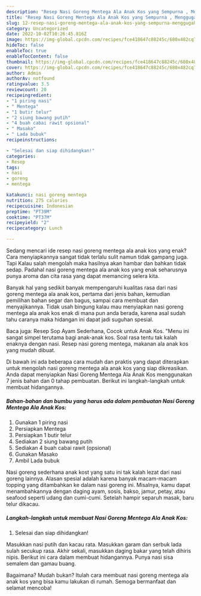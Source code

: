 ```yaml
---
description: "Resep Nasi Goreng Mentega Ala Anak Kos yang Sempurna , Menggugah Selera"
title: "Resep Nasi Goreng Mentega Ala Anak Kos yang Sempurna , Menggugah Selera"
slug: 12-resep-nasi-goreng-mentega-ala-anak-kos-yang-sempurna-menggugah-selera
category: Uncategorized
date: 2022-10-02T10:26:45.816Z
image: https://img-global.cpcdn.com/recipes/fce418647c88245c/680x482cq70/nasi-goreng-mentega-ala-anak-kos-foto-resep-utama.jpg
hideToc: false
enableToc: true
enableTocContent: false
thumbnail: https://img-global.cpcdn.com/recipes/fce418647c88245c/680x482cq70/nasi-goreng-mentega-ala-anak-kos-foto-resep-utama.jpg
cover: https://img-global.cpcdn.com/recipes/fce418647c88245c/680x482cq70/nasi-goreng-mentega-ala-anak-kos-foto-resep-utama.jpg
author: Admin
authorAv: notfound
ratingvalue: 3.5
reviewcount: 20
recipeingredient:
- "1 piring nasi"
- " Mentega"
- "1 butir telur"
- "2 siung bawang putih"
- "4 buah cabai rawit opsional"
- " Masako"
- " Lada bubuk"
recipeinstructions:

- "Selesai dan siap dihidangkan!"
categories:
- Resep
tags:
- nasi
- goreng
- mentega

katakunci: nasi goreng mentega 
nutrition: 275 calories
recipecuisine: Indonesian
preptime: "PT39M"
cooktime: "PT37M"
recipeyield: "2"
recipecategory: Lunch

---
```



Sedang mencari ide resep nasi goreng mentega ala anak kos yang enak? Cara menyiapkannya sangat tidak terlalu sulit namun tidak gampang juga. Tapi Kalau salah mengolah maka hasilnya akan hambar dan bahkan tidak sedap. Padahal nasi goreng mentega ala anak kos yang enak seharusnya punya aroma dan cita rasa yang dapat memancing selera kita.


Banyak hal yang sedikit banyak mempengaruhi kualitas rasa dari nasi goreng mentega ala anak kos, pertama dari jenis bahan, kemudian pemilihan bahan segar dan bagus, sampai cara membuat dan menyajikannya. Tidak usah bingung kalau mau menyiapkan nasi goreng mentega ala anak kos enak di mana pun anda berada, karena asal sudah tahu caranya maka hidangan ini dapat jadi suguhan spesial.

Baca juga: Resep Sop Ayam Sederhana, Cocok untuk Anak Kos. &#34;Menu ini sangat simpel terutama bagi anak-anak kos. Soal rasa tentu tak kalah enaknya dengan nasi. Resep nasi goreng mentega, makanan ala anak kos yang mudah dibuat.


Di bawah ini ada beberapa cara mudah dan praktis yang dapat diterapkan untuk mengolah nasi goreng mentega ala anak kos yang siap dikreasikan. Anda dapat menyiapkan Nasi Goreng Mentega Ala Anak Kos menggunakan 7 jenis bahan dan 0 tahap pembuatan. Berikut ini langkah-langkah untuk membuat hidangannya.

<!--inarticleads1-->

##### Bahan-bahan dan bumbu yang harus ada dalam pembuatan Nasi Goreng Mentega Ala Anak Kos:

1. Gunakan 1 piring nasi
1. Persiapkan  Mentega
1. Persiapkan 1 butir telur
1. Sediakan 2 siung bawang putih
1. Sediakan 4 buah cabai rawit (opsional)
1. Gunakan  Masako
1. Ambil  Lada bubuk


Nasi goreng sederhana anak kost yang satu ini tak kalah lezat dari nasi goreng lainnya. Alasan spesial adalah karena banyak macam-macam topping yang ditambahkan ke dalam nasi goreng ini. Misalnya, kamu dapat menambahkannya dengan daging ayam, sosis, bakso, jamur, petay, atau seafood seperti udang dan cumi-cumi. Setelah hampir separuh masak, baru telur dikacau. 

<!--inarticleads2-->

##### Langkah-langkah untuk membuat Nasi Goreng Mentega Ala Anak Kos:


1. Selesai dan siap dihidangkan!

Masukkan nasi putih dan kacau rata. Masukkan garam dan serbuk lada sulah secukup rasa. Akhir sekali, masukkan daging bakar yang telah dihiris nipis. Berikut ini cara dalam membuat hidangannya. Punya nasi sisa semalem dan gamau buang. 

Bagaimana? Mudah bukan? Itulah cara membuat nasi goreng mentega ala anak kos yang bisa kamu lakukan di rumah. Semoga bermanfaat dan selamat mencoba!
